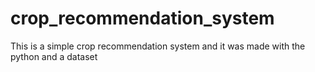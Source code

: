 # crop_recommendation_system
This is a simple crop recommendation system and it was made with the python and a dataset
